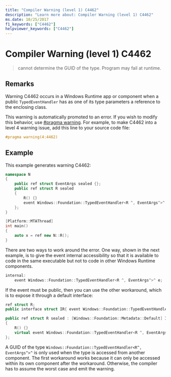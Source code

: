 ```yaml
---
title: "Compiler Warning (level 1) C4462"
description: "Learn more about: Compiler Warning (level 1) C4462"
ms.date: 10/25/2017
f1_keywords: ["C4462"]
helpviewer_keywords: ["C4462"]
---
```

# Compiler Warning (level 1) C4462

> cannot determine the GUID of the type. Program may fail at runtime.

## Remarks

Warning C4462 occurs in a Windows Runtime app or component when a public `TypedEventHandler` has as one of its type parameters a reference to the enclosing class.

This warning is automatically promoted to an error. If you wish to modify this behavior, use [#pragma warning](../../preprocessor/warning.md). For example, to make C4462 into a level 4 warning issue, add this line to your source code file:

```cpp
#pragma warning(4:4462)
```

## Example

This example generates warning C4462:

```cpp
namespace N
{
    public ref struct EventArgs sealed {};
    public ref struct R sealed
    {
        R() {}
        event Windows::Foundation::TypedEventHandler<R ^, EventArgs^>^ e;
    };
}

[Platform::MTAThread]
int main()
{
    auto x = ref new N::R();
}
```

There are two ways to work around the error. One way, shown in the next example, is to give the event internal accessibility so that it is available to code in the same executable but not to code in other Windows Runtime components.

```cpp
internal:
    event Windows::Foundation::TypedEventHandler<R ^, EventArgs^>^ e;
```

If the event must be public, then you can use the other workaround, which is to expose it through a default interface:

```cpp
ref struct R;
public interface struct IR{ event Windows::Foundation::TypedEventHandler<R ^, EventArgs^>^ e;};

public ref struct R sealed : [Windows::Foundation::Metadata::Default] IR
{
    R() {}
    virtual event Windows::Foundation::TypedEventHandler<R ^, EventArgs^>^ e;
};
```

A GUID of the type `Windows::Foundation::TypedEventHandler<R^, EventArgs^>^` is only used when the type is accessed from another component. The first workaround works because it can only be accessed within its own component after the workaround. Otherwise, the compiler has to assume the worst case and emit the warning.
